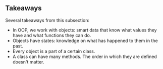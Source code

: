 ## Takeaways

Several takeaways from this subsection:

  * In OOP, we work with objects: smart data that know what values they have and what functions they can do.
  * Objects have states: knowledge on what has happened to them in the past.
  * Every object is a part of a certain class.
  * A class can have many methods. The order in which they are defined doesn't matter.

